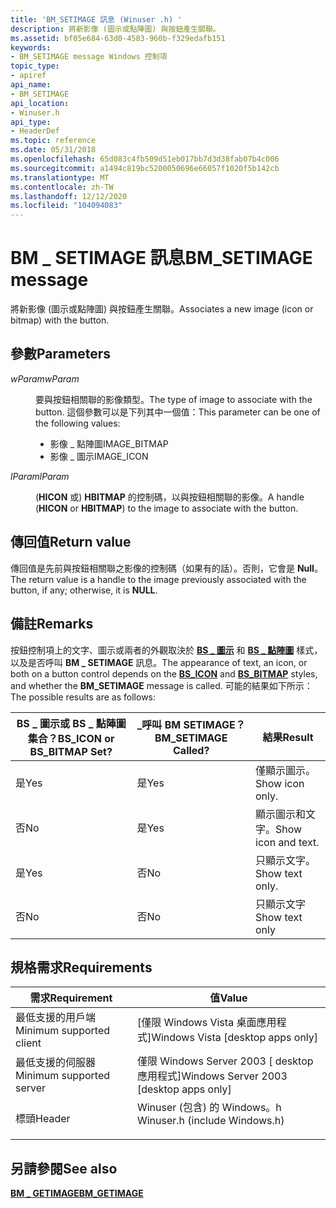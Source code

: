 ```yaml
---
title: 'BM_SETIMAGE 訊息 (Winuser .h) '
description: 將新影像 (圖示或點陣圖) 與按鈕產生關聯。
ms.assetid: bf05e684-63d0-4583-960b-f329edafb151
keywords:
- BM_SETIMAGE message Windows 控制項
topic_type:
- apiref
api_name:
- BM_SETIMAGE
api_location:
- Winuser.h
api_type:
- HeaderDef
ms.topic: reference
ms.date: 05/31/2018
ms.openlocfilehash: 65d083c4fb509d51eb017bb7d3d38fab07b4c006
ms.sourcegitcommit: a1494c819bc5200050696e66057f1020f5b142cb
ms.translationtype: MT
ms.contentlocale: zh-TW
ms.lasthandoff: 12/12/2020
ms.locfileid: "104094083"
---
```

# <a name="bm_setimage-message"></a><span data-ttu-id="445ce-104">BM \_ SETIMAGE 訊息</span><span class="sxs-lookup"><span data-stu-id="445ce-104">BM\_SETIMAGE message</span></span>

<span data-ttu-id="445ce-105">將新影像 (圖示或點陣圖) 與按鈕產生關聯。</span><span class="sxs-lookup"><span data-stu-id="445ce-105">Associates a new image (icon or bitmap) with the button.</span></span>

## <a name="parameters"></a><span data-ttu-id="445ce-106">參數</span><span class="sxs-lookup"><span data-stu-id="445ce-106">Parameters</span></span>

<dl> <dt>

<span data-ttu-id="445ce-107">*wParam*</span><span class="sxs-lookup"><span data-stu-id="445ce-107">*wParam*</span></span> 
</dt> <dd>

<span data-ttu-id="445ce-108">要與按鈕相關聯的影像類型。</span><span class="sxs-lookup"><span data-stu-id="445ce-108">The type of image to associate with the button.</span></span> <span data-ttu-id="445ce-109">這個參數可以是下列其中一個值：</span><span class="sxs-lookup"><span data-stu-id="445ce-109">This parameter can be one of the following values:</span></span>

-   <span data-ttu-id="445ce-110">影像 \_ 點陣圖</span><span class="sxs-lookup"><span data-stu-id="445ce-110">IMAGE\_BITMAP</span></span>
-   <span data-ttu-id="445ce-111">影像 \_ 圖示</span><span class="sxs-lookup"><span data-stu-id="445ce-111">IMAGE\_ICON</span></span>

</dd> <dt>

<span data-ttu-id="445ce-112">*lParam*</span><span class="sxs-lookup"><span data-stu-id="445ce-112">*lParam*</span></span> 
</dt> <dd>

<span data-ttu-id="445ce-113"> (**HICON** 或) **HBITMAP** 的控制碼，以與按鈕相關聯的影像。</span><span class="sxs-lookup"><span data-stu-id="445ce-113">A handle (**HICON** or **HBITMAP**) to the image to associate with the button.</span></span>

</dd> </dl>

## <a name="return-value"></a><span data-ttu-id="445ce-114">傳回值</span><span class="sxs-lookup"><span data-stu-id="445ce-114">Return value</span></span>

<span data-ttu-id="445ce-115">傳回值是先前與按鈕相關聯之影像的控制碼（如果有的話）。否則，它會是 **Null**。</span><span class="sxs-lookup"><span data-stu-id="445ce-115">The return value is a handle to the image previously associated with the button, if any; otherwise, it is **NULL**.</span></span>

## <a name="remarks"></a><span data-ttu-id="445ce-116">備註</span><span class="sxs-lookup"><span data-stu-id="445ce-116">Remarks</span></span>

<span data-ttu-id="445ce-117">按鈕控制項上的文字、圖示或兩者的外觀取決於 [**BS \_ 圖示**](button-styles.md) 和 [**BS \_ 點陣圖**](button-styles.md) 樣式，以及是否呼叫 **BM \_ SETIMAGE** 訊息。</span><span class="sxs-lookup"><span data-stu-id="445ce-117">The appearance of text, an icon, or both on a button control depends on the [**BS\_ICON**](button-styles.md) and [**BS\_BITMAP**](button-styles.md) styles, and whether the **BM\_SETIMAGE** message is called.</span></span> <span data-ttu-id="445ce-118">可能的結果如下所示：</span><span class="sxs-lookup"><span data-stu-id="445ce-118">The possible results are as follows:</span></span>



| <span data-ttu-id="445ce-119">BS \_ 圖示或 BS \_ 點陣圖集合？</span><span class="sxs-lookup"><span data-stu-id="445ce-119">BS\_ICON or BS\_BITMAP Set?</span></span> | <span data-ttu-id="445ce-120">\_呼叫 BM SETIMAGE？</span><span class="sxs-lookup"><span data-stu-id="445ce-120">BM\_SETIMAGE Called?</span></span> | <span data-ttu-id="445ce-121">結果</span><span class="sxs-lookup"><span data-stu-id="445ce-121">Result</span></span>              |
|-----------------------------|----------------------|---------------------|
| <span data-ttu-id="445ce-122">是</span><span class="sxs-lookup"><span data-stu-id="445ce-122">Yes</span></span>                         | <span data-ttu-id="445ce-123">是</span><span class="sxs-lookup"><span data-stu-id="445ce-123">Yes</span></span>                  | <span data-ttu-id="445ce-124">僅顯示圖示。</span><span class="sxs-lookup"><span data-stu-id="445ce-124">Show icon only.</span></span>     |
| <span data-ttu-id="445ce-125">否</span><span class="sxs-lookup"><span data-stu-id="445ce-125">No</span></span>                          | <span data-ttu-id="445ce-126">是</span><span class="sxs-lookup"><span data-stu-id="445ce-126">Yes</span></span>                  | <span data-ttu-id="445ce-127">顯示圖示和文字。</span><span class="sxs-lookup"><span data-stu-id="445ce-127">Show icon and text.</span></span> |
| <span data-ttu-id="445ce-128">是</span><span class="sxs-lookup"><span data-stu-id="445ce-128">Yes</span></span>                         | <span data-ttu-id="445ce-129">否</span><span class="sxs-lookup"><span data-stu-id="445ce-129">No</span></span>                   | <span data-ttu-id="445ce-130">只顯示文字。</span><span class="sxs-lookup"><span data-stu-id="445ce-130">Show text only.</span></span>     |
| <span data-ttu-id="445ce-131">否</span><span class="sxs-lookup"><span data-stu-id="445ce-131">No</span></span>                          | <span data-ttu-id="445ce-132">否</span><span class="sxs-lookup"><span data-stu-id="445ce-132">No</span></span>                   | <span data-ttu-id="445ce-133">只顯示文字</span><span class="sxs-lookup"><span data-stu-id="445ce-133">Show text only</span></span>      |



 

## <a name="requirements"></a><span data-ttu-id="445ce-134">規格需求</span><span class="sxs-lookup"><span data-stu-id="445ce-134">Requirements</span></span>



| <span data-ttu-id="445ce-135">需求</span><span class="sxs-lookup"><span data-stu-id="445ce-135">Requirement</span></span> | <span data-ttu-id="445ce-136">值</span><span class="sxs-lookup"><span data-stu-id="445ce-136">Value</span></span> |
|-------------------------------------|----------------------------------------------------------------------------------------------------------|
| <span data-ttu-id="445ce-137">最低支援的用戶端</span><span class="sxs-lookup"><span data-stu-id="445ce-137">Minimum supported client</span></span><br/> | <span data-ttu-id="445ce-138">\[僅限 Windows Vista 桌面應用程式\]</span><span class="sxs-lookup"><span data-stu-id="445ce-138">Windows Vista \[desktop apps only\]</span></span><br/>                                                           |
| <span data-ttu-id="445ce-139">最低支援的伺服器</span><span class="sxs-lookup"><span data-stu-id="445ce-139">Minimum supported server</span></span><br/> | <span data-ttu-id="445ce-140">僅限 Windows Server 2003 \[ desktop 應用程式\]</span><span class="sxs-lookup"><span data-stu-id="445ce-140">Windows Server 2003 \[desktop apps only\]</span></span><br/>                                                     |
| <span data-ttu-id="445ce-141">標頭</span><span class="sxs-lookup"><span data-stu-id="445ce-141">Header</span></span><br/>                   | <dl> <span data-ttu-id="445ce-142"><dt>Winuser (包含) 的 Windows。h </dt></span><span class="sxs-lookup"><span data-stu-id="445ce-142"><dt>Winuser.h (include Windows.h)</dt></span></span> </dl> |



## <a name="see-also"></a><span data-ttu-id="445ce-143">另請參閱</span><span class="sxs-lookup"><span data-stu-id="445ce-143">See also</span></span>

<dl> <dt>

[<span data-ttu-id="445ce-144">**BM \_ GETIMAGE**</span><span class="sxs-lookup"><span data-stu-id="445ce-144">**BM\_GETIMAGE**</span></span>](bm-getimage.md)
</dt> </dl>

 

 





